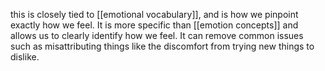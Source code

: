 this is closely tied to [[emotional vocabulary]], and is how we pinpoint exactly how we feel. It is more specific than [[emotion concepts]] and allows us to clearly identify how we feel. It can remove common issues such as misattributing things like the discomfort from trying new things to dislike.